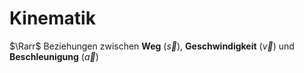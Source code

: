 # Kinematik

$\Rarr$ Beziehungen zwischen **Weg** ($\vec{s}$), **Geschwindigkeit** ($\vec{v}$) und **Beschleunigung** ($\vec{a}$)